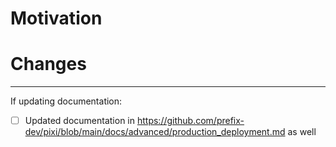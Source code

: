# Motivation

<!-- Why is this change necessary? Link issues here if applicable. -->

# Changes

<!-- What changes have been performed? -->

---

If updating documentation:

- [ ] Updated documentation in https://github.com/prefix-dev/pixi/blob/main/docs/advanced/production_deployment.md as well
